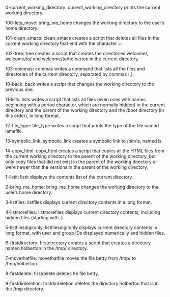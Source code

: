 0-current_working_directory: current_working_directory prints the current working directory.

100-lets_move:               bring_me_home changes the working directory to the user’s home directory.

101-clean_emacs:             clean_emacs creates a script that deletes all files in the current working directory that end with the character ~.



102-tree:                    tree creates a script that creates the directories welcome/, welcome/to/ and welcome/to/holberton in the current directory.



103-commas:                  commas writes a command that lists all the files and directories of the current directory, separated by commas (,).

10-back:                     back writes a script that changes the working directory to the previous one.



11-lists:                    lists writes a script that lists all files (even ones with names beginning with a period character, which are normally hidden) in the current directory and the parent of the working directory and the /boot directory (in this order), in long format.



12-file_type:                file_type writes a script that prints the type of the file named iamafile.



13-symbolic_link:            symbolic_link creates a symbolic link to /bin/ls, named ls.

14-copy_html:                copy_html creates a script that copies all the HTML files from the current working directory to the parent of the working directory, but only copy files that did not exist in the parent of the working directory or were newer than the versions in the parent of the working directory.



1-listit:                    listit displays the contents list of the current directory.

2-bring_me_home:             bring_me_home changes the working directory to the user’s home directory.

3-listfiles:                 listfiles displays current directory contents in a long format.

4-listmorefiles:             listmorefiles displays current directory contents, including hidden files (starting with .).

5-listfilesdigitonly:        listfilesdigitonly displays current directory contents in long format, with user and group IDs displayed numerically and hidden files.



6-firstdirectory:            firstdirectory creates a script that creates a directory named holberton in the /tmp/ directory.

7-movethatfile:              movethatfile moves the file betty from /tmp/ to /tmp/holberton.

8-firstdelete:               firstdelete deletes he file betty.



9-firstdirdeletion:         firstdirdeletion deletes the directory holberton that is in the /tmp directory.



